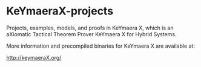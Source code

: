 # KeYmaeraX-projects
Projects, examples, models, and proofs in KeYmaera X, which is an aXiomatic Tactical Theorem Prover KeYmaera X for Hybrid Systems.

More information and precompiled binaries for KeYmaera X are available at:

  http://keymaeraX.org/


